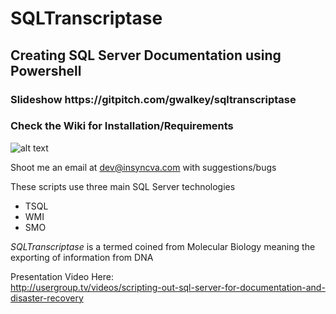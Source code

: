 # SQLTranscriptase 
<h2>Creating SQL Server Documentation using Powershell</h2>

<h3>Slideshow https://gitpitch.com/gwalkey/sqltranscriptase</h3>

<h3>Check the Wiki for Installation/Requirements</h3>

![alt text](https://raw.githubusercontent.com/gwalkey/SQLTranscriptase/master/SQLT.gif)

Shoot me an email at dev@insyncva.com with suggestions/bugs

These scripts use three main SQL Server technologies
* TSQL
* WMI
* SMO

<em>SQLTranscriptase</em> is a termed coined from Molecular Biology meaning the exporting of information from DNA

Presentation Video Here:<br>
http://usergroup.tv/videos/scripting-out-sql-server-for-documentation-and-disaster-recovery




